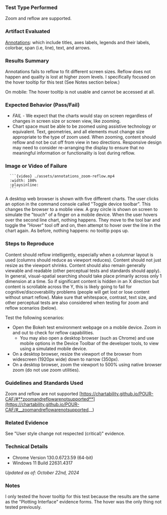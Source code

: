 ### Test Type Performed

Zoom and reflow are supported.

### Artifact Evaluated

[Annotations](https://docs.bokeh.org/en/latest/docs/user_guide/interaction.html): which include titles, axes labels, legends and their labels, colorbar, span (i.e, line), text, and arrows.

### Results Summary

Annotations fails to reflow to fit different screen sizes. Reflow does not happen and quality is lost at higher zoom levels. I specifically focused on the hover tooltip for this test (See Notes section below.)

On mobile: The hover tooltip is not usable and cannot be accessed at all.

### Expected Behavior (Pass/Fail)

- _FAIL_ - We expect that the charts would stay on screen regardless of changes in screen size or screen view, like zooming.
- Chart space must be able to be zoomed using assistive technology or equivalent. Text, geometries, and all elements must change size appropriate to the type of zoom used. When zooming, content should reflow and not be cut off from view in two directions. Responsive design may need to consider re-arranging the display to ensure that no meaningful information or functionality is lost during reflow.

### Image or Video of Failure

````
  ```{video} ./assets/annotations_zoom-reflow.mp4
  :width: 100%
  :playsinline:
  ```
````
<!-- <video controls src="./assets/annotations_zoom-reflow.mp4" title="Annotations: Zoom and Reflow test"></video> -->
A desktop web browser is shown with five different charts. The user clicks an option in the command console called "Toggle device toolbar". This changes the browser to a moblie view. A gray circle is shown on screen to simulate the "touch" of a finger on a mobile device. When the user hovers over the second line chart, nothing happens. They move to the tool bar and toggle the "Hover" tool off and on, then attempt to hover over the line in the chart again. As before, nothing happens: no tooltip pops up. 

### Steps to Reproduce

Content should reflow intelligently, especially when a columnar layout is used (columns should reduce as viewport reduces). Content should not just resize as the viewport shrinks. Content should also remain generally viewable and readable (other perceptual tests and standards should apply). In general, visual-spatial searching should take place primarily across only 1 dimension at a time. So if significant content is hidden in an X direction but content is scrollable across the Y, this is likely going to fail for cognitive/discoverability problems (people will get lost or lose content without smart reflow). Make sure that whitespace, contrast, text size, and other perceptual tests are also considered when testing for zoom and reflow scenarios (below).

Test the following scenarios:

- Open the Bokeh test environment webpage on a mobile device. Zoom in and out to check for reflow capabilities.
  - You may also open a desktop browser (such as Chrome) and use mobile options in the Device Toolbar of the developer tools, to view using a simulated mobile device.
- On a desktop browser, resize the viewport of the browser from widescreen (1920px wide) down to narrow (350px).
- On a desktop browser, zoom the viewport to 500% using native browser zoom (do not use zoom utilities).

### Guidelines and Standards Used

Zoom and reflow are not supported [https://chartability.github.io/POUR-CAF/#**zoomandreflowarenotsupported**](https://chartability.github.io/POUR-CAF/#__zoomandreflowarenotsupported__)

### Related Evidence

See "User style change not respected (critical)" evidence.

<!-- ### Known or Documented Issues
(If there is already a github issue created for this test or a related test, it will be listed here.) -->

### Technical Details

- Chrome Version 130.0.6723.59 (64-bit)
- Windows 11 Build 22631.4317

_Updated as of: October 22nd, 2024_

### Notes
I only tested the hover tooltip for this test because the results are the same as the "Plotting Interface" evidence forms. The hover was the only thing not tested previously. 
